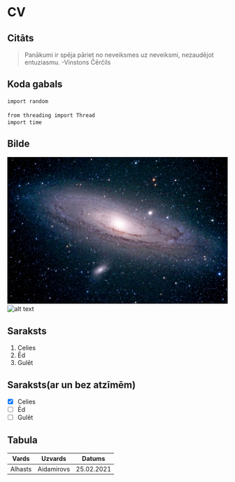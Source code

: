 # CV



## Citāts
> Panākumi ir spēja pāriet no neveiksmes uz neveiksmi, nezaudējot entuziasmu.
>-Vinstons Čērčils

## Koda gabals
```
import random

from threading import Thread
import time
```
## Bilde
![alt text](andromeda-galaxy-royalty-free-image-1585682435.jpg)
![alt text](https://media.npr.org/assets/img/2020/08/27/nasa-goods-real_wide-9168d715c2d4c488d7a0e594b397d7abdd969d9d.png)

## Saraksts
1. Celies
2. Ēd
3. Gulēt

## Saraksts(ar un bez atzīmēm)
- [X] Celies
- [ ] Ēd
- [ ] Gulēt

## Tabula
|Vards        |Uzvards      |Datums       |
|-------------|-------------|-------------|
|Alhasts      |Aidamirovs   |25.02.2021   |

